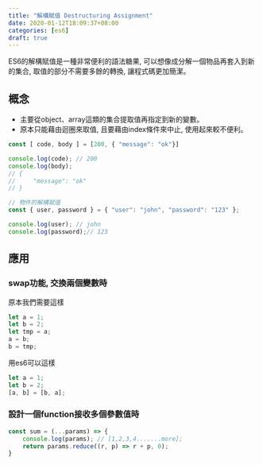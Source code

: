 ```yaml
---
title: "解構賦值 Destructuring Assignment"
date: 2020-01-12T18:09:37+08:00
categories: [es6]
draft: true
---
```


<!--more-->

ES6的解構賦值是一種非常便利的語法糖果, 可以想像成分解一個物品再套入到新的集合, 取值的部分不需要多餘的轉換, 讓程式碼更加簡潔。

## 概念
* 主要從object、array這類的集合提取值再指定到新的變數。
* 原本只能藉由迴圈來取值, 且要藉由index條件來中止, 使用起來較不便利。

```javascript
const [ code, body ] = [200, { "message": "ok"}]

console.log(code); // 200
console.log(body); 
// {
//     "message": "ok"
// }

// 物件的解構賦值
const { user, password } = { "user": "john", "password": "123" };

console.log(user); // john
console.log(password);// 123
```

## 應用

### swap功能, 交換兩個變數時

原本我們需要這樣

```javascript
let a = 1;
let b = 2;
let tmp = a;
a = b;
b = tmp;
```

用es6可以這樣

```javascript
let a = 1;
let b = 2;
[a, b] = [b, a];
```

### 設計一個function接收多個參數值時

```javascript
const sum = (...params) => {
    console.log(params); // [1,2,3,4.......more];
    return params.reduce((r, p) => r + p, 0);
}
```